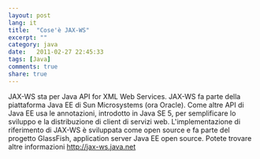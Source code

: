 ```yaml
---
layout: post
lang: it
title:  "Cose'è JAX-WS"
excerpt: ""
category: java
date:   2011-02-27 22:45:33
tags: [Java]
comments: true
share: true
---
```


JAX-WS sta per Java API for XML Web Services.
JAX-WS fa parte della piattaforma Java EE di Sun Microsystems (ora Oracle). Come altre API di Java EE usa le annotazioni, introdotto in Java SE 5, per semplificare lo sviluppo e la distribuzione di client di servizi web.
L'implementazione di riferimento di JAX-WS è sviluppata come open source e fa parte del progetto GlassFish, application server Java EE open source.
Potete trovare altre informazioni http://jax-ws.java.net
